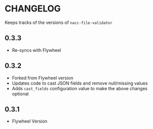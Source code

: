 # CHANGELOG

Keeps tracks of the versions of `nacc-file-validator`

## 0.3.3

* Re-syncs with Flywheel

## 0.3.2

* Forked from Flywheel version
* Updates code to cast JSON fields and remove null/missing values
* Adds `cast_fields` configuration value to make the above changes optional

## 0.3.1

* Flywheel Version
